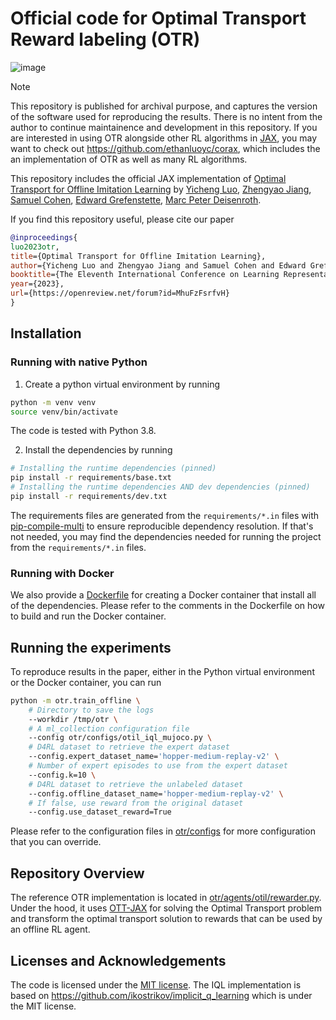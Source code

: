 # Official code for Optimal Transport Reward labeling (OTR)

![image](./images/overview.png)

> [!NOTE]  
> This repository is published for archival purpose, and captures the version of the software used for reproducing the results. There is no intent from the author to continue maintainence and development in this repository.
> If you are interested in using OTR alongside other RL algorithms in [JAX](https://github.com/google/jax), you may want to check out https://github.com/ethanluoyc/corax, which includes the an implementation of OTR as well as many RL algorithms.

This repository includes the official JAX implementation of [Optimal Transport for Offline Imitation Learning](https://openreview.net/forum?id=MhuFzFsrfvH) 
by [Yicheng Luo](https://luoyicheng.net), [Zhengyao Jiang](https://zhengyaojiang.github.io), [Samuel Cohen](https://twitter.com/CohenSamuel13), [Edward Grefenstette](https://www.egrefen.com), [Marc Peter Deisenroth](https://www.deisenroth.cc).

If you find this repository useful, please cite our paper
```bibtex
@inproceedings{
luo2023otr,
title={Optimal Transport for Offline Imitation Learning},
author={Yicheng Luo and Zhengyao Jiang and Samuel Cohen and Edward Grefenstette and Marc Peter Deisenroth},
booktitle={The Eleventh International Conference on Learning Representations },
year={2023},
url={https://openreview.net/forum?id=MhuFzFsrfvH}
}
```


## Installation
### Running with native Python
1. Create a python virtual environment by running
```bash
python -m venv venv
source venv/bin/activate
```
The code is tested with Python 3.8.

2. Install the dependencies by running
```bash
# Installing the runtime dependencies (pinned)
pip install -r requirements/base.txt
# Installing the runtime dependencies AND dev dependencies (pinned)
pip install -r requirements/dev.txt
```
The requirements files are generated from the `requirements/*.in` files with
[pip-compile-multi](https://github.com/peterdemin/pip-compile-multi) to ensure
reproducible dependency resolution. If that's not needed, you may find the 
dependencies needed for running the project from the `requirements/*.in` files.

### Running with Docker
We also provide a [Dockerfile](./Dockerfile) for creating a Docker container that install
all of the dependencies. Please refer to the comments in the Dockerfile on how to
build and run the Docker container.

## Running the experiments
To reproduce results in the paper, either in the Python virtual environment or the
Docker container, you can run
```sh
python -m otr.train_offline \
    # Directory to save the logs
    --workdir /tmp/otr \
    # A ml_collection configuration file
    --config otr/configs/otil_iql_mujoco.py \
    # D4RL dataset to retrieve the expert dataset
    --config.expert_dataset_name='hopper-medium-replay-v2' \
    # Number of expert episodes to use from the expert dataset
    --config.k=10 \
    # D4RL dataset to retrieve the unlabeled dataset
    --config.offline_dataset_name='hopper-medium-replay-v2' \
    # If false, use reward from the original dataset
    --config.use_dataset_reward=True
```
Please refer to the configuration files in [otr/configs](otr/configs/) for more
configuration that you can override.

## Repository Overview
The reference OTR implementation is located in
[otr/agents/otil/rewarder.py](otr/agents/otil/rewarder.py).
Under the hood, it uses [OTT-JAX](https://github.com/ott-jax/ott) for solving the
Optimal Transport problem and transform the optimal transport solution to rewards
that can be used by an offline RL agent.

## Licenses and Acknowledgements
The code is licensed under the [MIT license](https://opensource.org/licenses/MIT).
The IQL implementation is based on https://github.com/ikostrikov/implicit_q_learning which
is under the MIT license.
